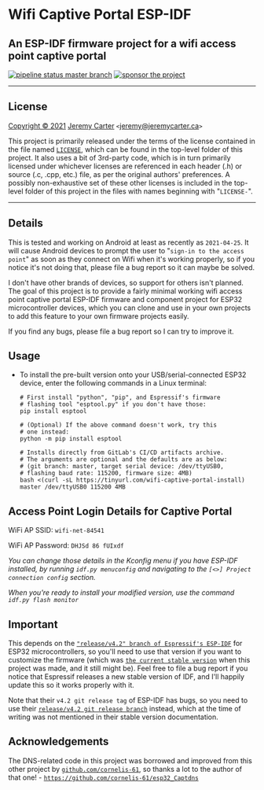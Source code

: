 # Wifi Captive Portal ESP-IDF

## An ESP-IDF firmware project for a wifi access point captive portal

[![pipeline status master branch](https://gitlab.com/defcronyke/wifi-captive-portal-esp-idf/badges/master/pipeline.svg)](https://gitlab.com/defcronyke/wifi-captive-portal-esp-idf/-/pipelines) [![sponsor the project](https://img.shields.io/static/v1?label=Sponsor&message=%E2%9D%A4&logo=GitHub&link=https://github.com/sponsors/defcronyke)](https://github.com/sponsors/defcronyke)

---

## License

[Copyright © 2021](https://defcronyke.gitlab.io/epaper-idf/jeremy-profile-paint-bw.png) [Jeremy Carter](https://eternalvoid.net) `<`[jeremy@jeremycarter.ca](mailto:Jeremy%20Carter%20<jeremy@jeremycarter.ca>?subject=wifi-captive-portal-esp-idf)`>`

This project is primarily released under the terms of the license contained in the file named [`LICENSE`](https://gitlab.com/defcronyke/wifi-captive-portal-esp-idf/-/blob/master/LICENSE), which can be found in the top-level folder of this project. It also uses a bit of 3rd-party code, which is in turn primarily licensed under whichever licenses are referenced in each header (.h) or source (.c, .cpp, etc.) file, as per the original authors' preferences. A possibly non-exhaustive set of these other licenses is included in the top-level folder of this project in the files with names beginning with "`LICENSE-`".

---

## Details

This is tested and working on Android at least as recently as `2021-04-25`. It will cause Android devices to prompt the user to "`sign-in to the access point`" as soon as they connect on Wifi when it's working properly, so if you notice it's not doing that, please file a bug report so it can maybe be solved.

I don't have other brands of devices, so support for others isn't planned. The goal of this project is to provide a fairly minimal working wifi access point captive portal ESP-IDF firmware and component project for ESP32 microcontroller devices, which you can clone and use in your own projects to add this feature to your own firmware projects easily.

If you find any bugs, please file a bug report so I can try to improve it.

## Usage

- To install the pre-built version onto your USB/serial-connected ESP32 device, enter the following commands in a Linux terminal:

  ```shell
  # First install "python", "pip", and Espressif's firmware
  # flashing tool "esptool.py" if you don't have those:
  pip install esptool

  # (Optional) If the above command doesn't work, try this
  # one instead:
  python -m pip install esptool

  # Installs directly from GitLab's CI/CD artifacts archive.
  # The arguments are optional and the defaults are as below:
  # (git branch: master, target serial device: /dev/ttyUSB0,
  # flashing baud rate: 115200, firmware size: 4MB)
  bash <(curl -sL https://tinyurl.com/wifi-captive-portal-install) master /dev/ttyUSB0 115200 4MB
  ```

## Access Point Login Details for Captive Portal

WiFi AP SSID: `wifi-net-84541`

WiFi AP Password: `DHJSd 86 fUIxdf`

_You can change those details in the Kconfig menu if you have ESP-IDF installed, by running `idf.py menuconfig` and navigating to the `[<>] Project connection config` section._

_When you're ready to install your modified version, use the command `idf.py flash monitor`_

## Important

This depends on the [`"release/v4.2" branch of Espressif's ESP-IDF`](https://github.com/espressif/esp-idf/tree/release/v4.2) for ESP32 microcontrollers, so you'll need to use that version if you want to customize the firmware (which was [`the current stable version`](https://docs.espressif.com/projects/esp-idf/en/stable/esp32/) when this project was made, and it still might be). Feel free to file a bug report if you notice that Espressif releases a new stable version of IDF, and I'll happily update this so it works properly with it.

Note that their `v4.2 git release tag` of ESP-IDF has bugs, so you need to use their [`release/v4.2 git release branch`](https://github.com/espressif/esp-idf/tree/release/v4.2) instead, which at the time of writing was not mentioned in their stable version documentation.

## Acknowledgements

The DNS-related code in this project was borrowed and improved from this other project by [`github.com/cornelis-61`](https://github.com/cornelis-61), so thanks a lot to the author of that one! - [`https://github.com/cornelis-61/esp32_Captdns`](https://github.com/cornelis-61/esp32_Captdns)
